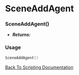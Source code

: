 # SceneAddAgent

### SceneAddAgent()
- ***Returns:*** 

### Usage

```Lua
SceneAddAgent()
```


[Back To Scripting Documentation](../README.md)
